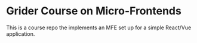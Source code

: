 # Grider Course on Micro-Frontends

This is a course repo the implements an MFE set up for a simple React/Vue application.
